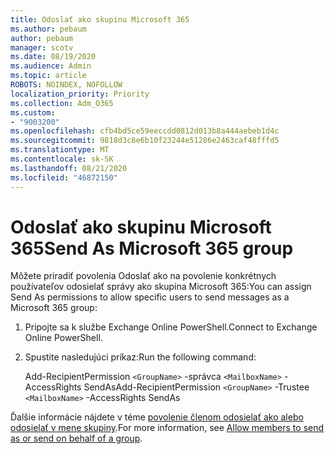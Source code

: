 ```yaml
---
title: Odoslať ako skupinu Microsoft 365
ms.author: pebaum
author: pebaum
manager: scotv
ms.date: 08/19/2020
ms.audience: Admin
ms.topic: article
ROBOTS: NOINDEX, NOFOLLOW
localization_priority: Priority
ms.collection: Adm_O365
ms.custom:
- "9003200"
ms.openlocfilehash: cfb4bd5ce59eeccdd0812d013b8a444aebeb1d4c
ms.sourcegitcommit: 9818d3c8e6b10f23244e51286e2463caf48fffd5
ms.translationtype: MT
ms.contentlocale: sk-SK
ms.lasthandoff: 08/21/2020
ms.locfileid: "46872150"
---
```

# <a name="send-as-microsoft-365-group"></a><span data-ttu-id="bd8b6-102">Odoslať ako skupinu Microsoft 365</span><span class="sxs-lookup"><span data-stu-id="bd8b6-102">Send As Microsoft 365 group</span></span>

<span data-ttu-id="bd8b6-103">Môžete priradiť povolenia Odoslať ako na povolenie konkrétnych používateľov odosielať správy ako skupina Microsoft 365:</span><span class="sxs-lookup"><span data-stu-id="bd8b6-103">You can assign Send As permissions to allow specific users to send messages as a Microsoft 365 group:</span></span>  

1. <span data-ttu-id="bd8b6-104">Pripojte sa k službe Exchange Online PowerShell.</span><span class="sxs-lookup"><span data-stu-id="bd8b6-104">Connect to Exchange Online PowerShell.</span></span>  

2. <span data-ttu-id="bd8b6-105">Spustite nasledujúci príkaz:</span><span class="sxs-lookup"><span data-stu-id="bd8b6-105">Run the following command:</span></span>  

    <span data-ttu-id="bd8b6-106">Add-RecipientPermission `<GroupName>` -správca `<MailboxName>` -AccessRights SendAs</span><span class="sxs-lookup"><span data-stu-id="bd8b6-106">Add-RecipientPermission `<GroupName>` -Trustee `<MailboxName>` -AccessRights SendAs</span></span>

<span data-ttu-id="bd8b6-107">Ďalšie informácie nájdete v téme [povolenie členom odosielať ako alebo odosielať v mene skupiny](https://docs.microsoft.com/microsoft-365/admin/create-groups/allow-members-to-send-as-or-send-on-behalf-of-group?view=o365-worldwide).</span><span class="sxs-lookup"><span data-stu-id="bd8b6-107">For more information, see [Allow members to send as or send on behalf of a group](https://docs.microsoft.com/microsoft-365/admin/create-groups/allow-members-to-send-as-or-send-on-behalf-of-group?view=o365-worldwide).</span></span>